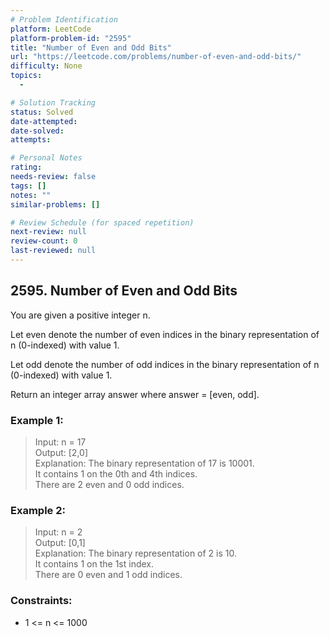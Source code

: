 ```yaml
---
# Problem Identification
platform: LeetCode
platform-problem-id: "2595"
title: "Number of Even and Odd Bits"
url: "https://leetcode.com/problems/number-of-even-and-odd-bits/"
difficulty: None
topics:
  -

# Solution Tracking
status: Solved
date-attempted:
date-solved:
attempts:

# Personal Notes
rating:
needs-review: false
tags: []
notes: ""
similar-problems: []

# Review Schedule (for spaced repetition)
next-review: null
review-count: 0
last-reviewed: null
---
```


## 2595. Number of Even and Odd Bits

You are given a positive integer n.

Let even denote the number of even indices in the binary representation of n (0-indexed) with value 1.

Let odd denote the number of odd indices in the binary representation of n (0-indexed) with value 1.

Return an integer array answer where answer = [even, odd].

### Example 1:

> Input: n = 17<br/>
> Output: [2,0]<br/>
> Explanation: The binary representation of 17 is 10001.<br/>
> It contains 1 on the 0th and 4th indices.<br/>
> There are 2 even and 0 odd indices.

### Example 2:

> Input: n = 2<br/>
> Output: [0,1]<br/>
> Explanation: The binary representation of 2 is 10.<br/>
> It contains 1 on the 1st index.<br/>
> There are 0 even and 1 odd indices.

### Constraints:

- 1 <= n <= 1000
